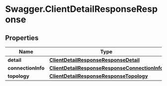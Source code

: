 # Swagger.ClientDetailResponseResponse

## Properties
Name | Type | Description | Notes
------------ | ------------- | ------------- | -------------
**detail** | [**ClientDetailResponseResponseDetail**](ClientDetailResponseResponseDetail.md) |  | [optional] 
**connectionInfo** | [**ClientDetailResponseResponseConnectionInfo**](ClientDetailResponseResponseConnectionInfo.md) |  | [optional] 
**topology** | [**ClientDetailResponseResponseTopology**](ClientDetailResponseResponseTopology.md) |  | [optional] 



